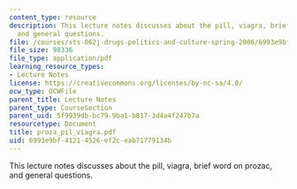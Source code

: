 ```yaml
---
content_type: resource
description: This lecture notes discusses about the pill, viagra, brief word on prozac,
  and general questions.
file: /courses/sts-062j-drugs-politics-and-culture-spring-2006/6993e9bf41214526ef2ceab71779134b_proza_pil_viagra.pdf
file_size: 98336
file_type: application/pdf
learning_resource_types:
- Lecture Notes
license: https://creativecommons.org/licenses/by-nc-sa/4.0/
ocw_type: OCWFile
parent_title: Lecture Notes
parent_type: CourseSection
parent_uid: 5f9939db-bc79-9ba1-b817-3d4a4f247b7a
resourcetype: Document
title: proza_pil_viagra.pdf
uid: 6993e9bf-4121-4526-ef2c-eab71779134b
---
```

This lecture notes discusses about the pill, viagra, brief word on prozac, and general questions.